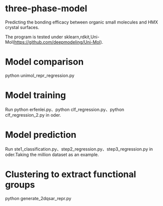 # three-phase-model
Predicting the bonding efficacy between organic small molecules and HMX crystal surfaces.

The program is tested under sklearn,rdkit,Uni-Mol(https://github.com/deepmodeling/Uni-Mol).

# Model comparison
python unimol_repr_regression.py

# Model training
Run python erfenlei.py、python clf_regression.py、python clf_regression_2.py in oder.

# Model prediction
Run ste1_classification.py、step2_regression.py、step3_regression.py in oder.Taking the million dataset as an example.

# Clustering  to extract functional groups
python generate_2dqsar_repr.py

